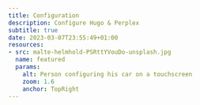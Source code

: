 ```yaml
---
title: Configuration
description: Configure Hugo & Perplex
subtitle: true
date: 2023-03-07T23:55:49+01:00
resources:
- src: malte-helmhold-PSRttYVouDo-unsplash.jpg
  name: featured
  params: 
    alt: Person configuring his car on a touchscreen
    zoom: 1.6
    anchor: TopRight
---
```

